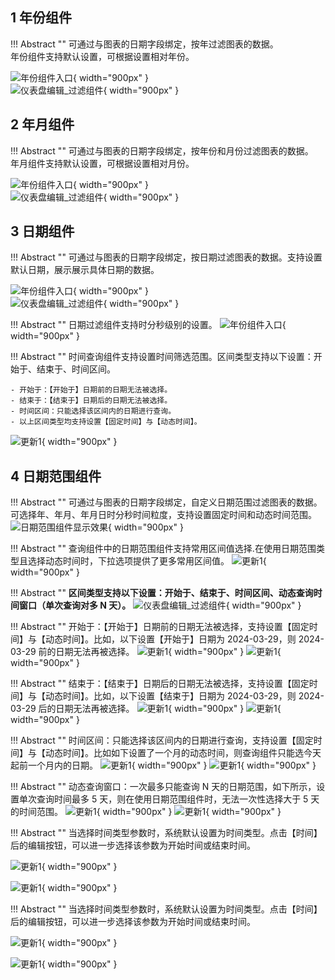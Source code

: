 ## 1 年份组件

!!! Abstract ""
	可通过与图表的日期字段绑定，按年过滤图表的数据。  
	年份组件支持默认设置，可根据设置相对年份。

![年份组件入口](../../img/dashboard_generation/数据大屏过滤组件年.png){ width="900px" }  
![仪表盘编辑_过滤组件](../../img/dashboard_generation/数据大屏过滤组件筛选年.png){ width="900px" }  


## 2 年月组件

!!! Abstract ""
	可通过与图表的日期字段绑定，按年份和月份过滤图表的数据。  
	年月组件支持默认设置，可根据设置相对月份。

![年份组件入口](../../img/dashboard_generation/数据大屏过滤组件年月.png){ width="900px" }  
![仪表盘编辑_过滤组件](../../img/dashboard_generation/数据大屏过滤组件筛选年月.png){ width="900px" }


## 3 日期组件

!!! Abstract ""
	可通过与图表的日期字段绑定，按日期过滤图表的数据。支持设置默认日期，展示展示具体日期的数据。

![年份组件入口](../../img/dashboard_generation/数据大屏过滤组件年月日.png){ width="900px" }  
![仪表盘编辑_过滤组件](../../img/dashboard_generation/数据大屏年月日筛选.png){ width="900px" }

!!! Abstract ""
	日期过滤组件支持时分秒级别的设置。
![年份组件入口](../../img/dashboard_generation/数据大屏过滤设置时分秒.png){ width="900px" }  


!!! Abstract ""
	时间查询组件支持设置时间筛选范围。区间类型支持以下设置：开始于、结束于、时间区间。

    - 开始于：【开始于】日期前的日期无法被选择。
    - 结束于：【结束于】日期后的日期无法被选择。
    - 时间区间：只能选择该区间内的日期进行查询。
    - 以上区间类型均支持设置【固定时间】与【动态时间】。

![更新1](../../newimg/时间查询组件支持设置时间筛选范围.png){ width="900px" }


## 4 日期范围组件

!!! Abstract ""
	可通过与图表的日期字段绑定，自定义日期范围过滤图表的数据。可选择年、年月、年月日时分秒时间粒度，支持设置固定时间和动态时间范围。
![日期范围组件显示效果](../../img/dashboard_generation/数据大屏时间范围组件.png){ width="900px" }


!!! Abstract ""
	查询组件中的日期范围组件支持常用区间值选择.在使用日期范围类型且选择动态时间时，下拉选项提供了更多常用区间值。
![更新1](../../newimg/1.16%20查询组件中的日期范围组件支持常用区间值选择.png){ width="900px" }

!!! Abstract ""
	**区间类型支持以下设置：开始于、结束于、时间区间、动态查询时间窗口（单次查询对多 N 天）。**
![仪表盘编辑_过滤组件](../../img/dashboard_generation/数据大屏时间范围区间设置.png){ width="900px" }

!!! Abstract ""
	开始于：【开始于】日期前的日期无法被选择，支持设置【固定时间】与【动态时间】。比如，以下设置【开始于】日期为 2024-03-29，则 2024-03-29 前的日期无法再被选择。
![更新1](../../newimg/1.5%20日期查询组件可设置查询的起止日期2.png){ width="900px" }
![更新1](../../newimg/1.5%20日期查询组件可设置查询的起止日期3.png){ width="900px" }

!!! Abstract ""
	结束于：【结束于】日期后的日期无法被选择，支持设置【固定时间】与【动态时间】。比如，以下设置【结束于】日期为 2024-03-29，则 2024-03-29 后的日期无法再被选择。
![更新1](../../newimg/1.5%20日期查询组件可设置查询的起止日期4.png){ width="900px" }
![更新1](../../newimg/1.5%20日期查询组件可设置查询的起止日期5.png){ width="900px" }

!!! Abstract ""
	时间区间：只能选择该区间内的日期进行查询，支持设置【固定时间】与【动态时间】。比如如下设置了一个月的动态时间，则查询组件只能选今天起前一个月内的日期。
![更新1](../../newimg/1.5%20日期查询组件可设置查询的起止日期6.png){ width="900px" }
![更新1](../../newimg/1.5%20日期查询组件可设置查询的起止日期7.png){ width="900px" }

!!! Abstract ""
	动态查询窗口：一次最多只能查询 N 天的日期范围，如下所示，设置单次查询时间最多 5 天，则在使用日期范围组件时，无法一次性选择大于 5 天的时间范围。
![更新1](../../newimg/1.5%20日期查询组件可设置查询的起止日期8.png){ width="900px" }
![更新1](../../newimg/1.5%20日期查询组件可设置查询的起止日期9.png){ width="900px" }

!!! Abstract ""
	当选择时间类型参数时，系统默认设置为时间类型。点击【时间】后的编辑按钮，可以进一步选择该参数为开始时间或结束时间。

![更新1](../../newimg/时间范围组件支持分别绑定开始时间和结束时间参数1.png){ width="900px" }

![更新1](../../newimg/时间范围组件支持分别绑定开始时间和结束时间参数2.png){ width="900px" }

!!! Abstract ""
	当选择时间类型参数时，系统默认设置为时间类型。点击【时间】后的编辑按钮，可以进一步选择该参数为开始时间或结束时间。

![更新1](../../newimg/时间范围组件支持分别绑定开始时间和结束时间参数1.png){ width="900px" }

![更新1](../../newimg/时间范围组件支持分别绑定开始时间和结束时间参数2.png){ width="900px" }

